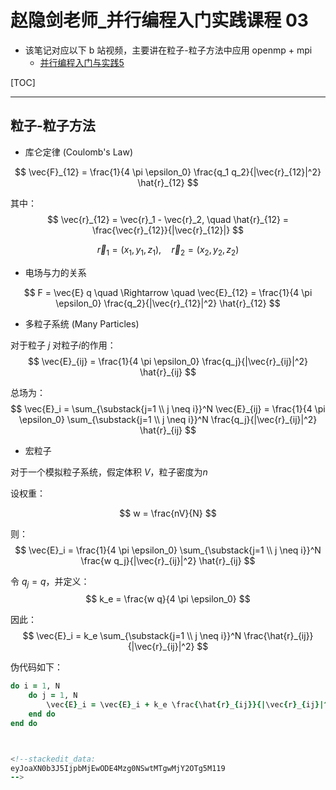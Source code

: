 # 赵隐剑老师_并行编程入门实践课程 03

* 该笔记对应以下 b 站视频，主要讲在粒子-粒子方法中应用 openmp + mpi
	*  [并行编程入门与实践5](https://www.bilibili.com/video/BV1xHz7YFEMy/?spm_id_from=333.1387.homepage.video_card.click&vd_source=b7bbd99721bfe117cc47d14c9f45af86)


[TOC]

___

## 粒子-粒子方法


* 库仑定律 (Coulomb's Law)

$$
\vec{F}_{12} = \frac{1}{4 \pi \epsilon_0} \frac{q_1 q_2}{|\vec{r}_{12}|^2} \hat{r}_{12}
$$

其中：
$$
\vec{r}_{12} = \vec{r}_1 - \vec{r}_2, \quad \hat{r}_{12} = \frac{\vec{r}_{12}}{|\vec{r}_{12}|}
$$

$$
\vec{r}_1 = (x_1, y_1, z_1), \quad \vec{r}_2 = (x_2, y_2, z_2)
$$


* 电场与力的关系

$$
F = \vec{E} q \quad \Rightarrow \quad \vec{E}_{12} = \frac{1}{4 \pi \epsilon_0} \frac{q_2}{|\vec{r}_{12}|^2} \hat{r}_{12}
$$



* 多粒子系统 (Many Particles)

对于粒子 $j$ 对粒子$i$的作用：
$$
\vec{E}_{ij} = \frac{1}{4 \pi \epsilon_0} \frac{q_j}{|\vec{r}_{ij}|^2} \hat{r}_{ij}
$$

总场为：
$$
\vec{E}_i = \sum_{\substack{j=1 \\ j \neq i}}^N \vec{E}_{ij} = \frac{1}{4 \pi \epsilon_0} \sum_{\substack{j=1 \\ j \neq i}}^N \frac{q_j}{|\vec{r}_{ij}|^2} \hat{r}_{ij}
$$

*  宏粒子

对于一个模拟粒子系统，假定体积 $V$，粒子密度为$n$

设权重：

$$
w = \frac{nV}{N}
$$

则：
$$
\vec{E}_i = \frac{1}{4 \pi \epsilon_0} \sum_{\substack{j=1 \\ j \neq i}}^N \frac{w q_j}{|\vec{r}_{ij}|^2} \hat{r}_{ij}
$$



令 $q_j = q$，并定义：
$$
k_e = \frac{w q}{4 \pi \epsilon_0}
$$

因此：
$$
\vec{E}_i = k_e \sum_{\substack{j=1 \\ j \neq i}}^N \frac{\hat{r}_{ij}}{|\vec{r}_{ij}|^2}
$$



伪代码如下：

```fortran
do i = 1, N
    do j = 1, N
        \vec{E}_i = \vec{E}_i + k_e \frac{\hat{r}_{ij}}{|\vec{r}_{ij}|^2}
    end do
end do



<!--stackedit_data:
eyJoaXN0b3J5IjpbMjEwODE4Mzg0NSwtMTgwMjY2OTg5M119
-->